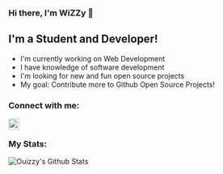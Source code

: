 ### Hi there, I'm WiZZy 👋

## I'm a Student and Developer!
- I'm currently working on Web Development
- I have knowledge of software development
- I'm looking for new and fun open source projects
- My goal: Contribute more to Github Open Source Projects!

### Connect with me:
[<img align="left" alt="Ouizzy | Instagram" width="22px" src="https://cdn.jsdelivr.net/npm/simple-icons@v3/icons/instagram.svg" />](https://www.instagram.com/cristian.bilu)
<br/>

### My Stats:
<img align="left" alt="Ouizzy's Github Stats" src="https://github-readme-stats.vercel.app/api?username=wizzymore&show_icons=true&hide_border=true" />
